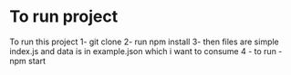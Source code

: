 # To run project

To run this project 
1- git clone
2- run npm install
3- then files are simple index.js and data is in example.json which i want to consume
4 - to run - npm start
